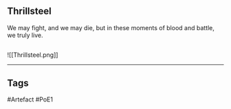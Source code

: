 ## Thrillsteel
We may fight, and we may die, but in these
moments of blood and battle, we truly live.
##
![[Thrillsteel.png]]

---
## Tags
#Artefact
#PoE1